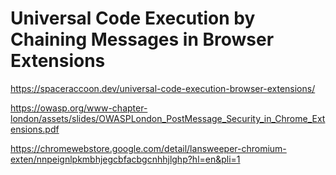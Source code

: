 # Universal Code Execution by Chaining Messages in Browser Extensions
https://spaceraccoon.dev/universal-code-execution-browser-extensions/

https://owasp.org/www-chapter-london/assets/slides/OWASPLondon_PostMessage_Security_in_Chrome_Extensions.pdf

https://chromewebstore.google.com/detail/lansweeper-chromium-exten/nnpeignlpkmbhjegcbfacbgcnhhjlghp?hl=en&pli=1
